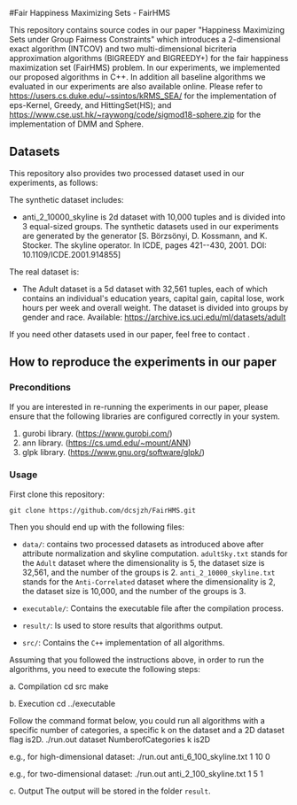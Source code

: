 #Fair Happiness Maximizing Sets - FairHMS

This repository contains source codes in our paper "Happiness Maximizing Sets under Group Fairness Constraints" which introduces a 2-dimensional exact algorithm (INTCOV) and two multi-dimensional bicriteria approximation algorithms (BIGREEDY and BIGREEDY+) for the fair happiness maximization set (FairHMS) problem. In our experiments, we implemented our proposed algorithms in C++. In addition all baseline algorithms we evaluated in our experiments are also available online. Please refer to https://users.cs.duke.edu/~ssintos/kRMS_SEA/ for the implementation of eps-Kernel, Greedy, and HittingSet(HS); and https://www.cse.ust.hk/~raywong/code/sigmod18-sphere.zip for the implementation of DMM and Sphere.

## Datasets
This repository also provides two processed dataset used in our experiments, as follows:

The synthetic dataset includes: 
* anti_2_10000_skyline is 2d dataset with 10,000 tuples and is divided into 3 equal-sized groups. The synthetic datasets used in our experiments are generated by the generator [S. Börzsönyi, D. Kossmann, and K. Stocker. The skyline operator. In ICDE, pages 421--430, 2001. DOI: 10.1109/ICDE.2001.914855]

The real dataset is:
* The Adult dataset is a 5d dataset with 32,561 tuples, each of which contains an individual's education years, capital gain, capital lose, work hours per week and overall weight. The dataset is divided into groups by gender and race. Available: https://archive.ics.uci.edu/ml/datasets/adult

If you need other datasets used in our paper, feel free to contact .

## How to reproduce the experiments in our paper

### Preconditions

If you are interested in re-running the experiments in our paper, please ensure that the following libraries are configured correctly in your system.

1. gurobi library. (https://www.gurobi.com/)
2. ann library. (https://cs.umd.edu/~mount/ANN)
3. glpk library. (https://www.gnu.org/software/glpk/)

### Usage

First clone this repository:

	git clone https://github.com/dcsjzh/FairHMS.git

Then you should end up with the following files:

- `data/`: contains two processed datasets as introduced above after attribute normalization and skyline computation. `adultSky.txt` stands for the `Adult` dataset where the dimensionality is 5, the dataset size is 32,561, and the number of the groups is 2. `anti_2_10000_skyline.txt` stands for the `Anti-Correlated` dataset where the dimensionality is 2, the dataset size is 10,000, and the number of the groups is 3.

- `executable/`: Contains the executable file after the compilation process.

- `result/`: Is used to store results that algorithms output.

- `src/`: Contains the `C++` implementation of all algorithms.

Assuming that you followed the instructions above, in order to run the algorithms, you need to execute the following steps:

a. Compilation
	cd src
	make

b. Execution
	cd ../executable

Follow the command format below, you could run all algorithms with a specific number of categories, a specific k on the dataset and a 2D dataset flag is2D.
	./run.out dataset NumberofCategories k is2D 

e.g., for high-dimensional dataset:
	./run.out anti_6_100_skyline.txt 1 10 0

e.g., for two-dimensional dataset:
	./run.out anti_2_100_skyline.txt 1 5 1
	
c. Output
	The output will be stored in the folder `result`.








